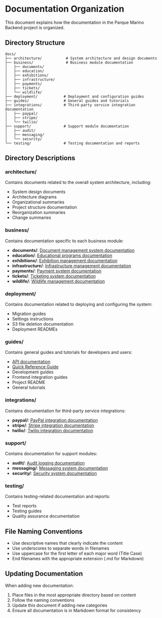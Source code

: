 # Documentation Organization

This document explains how the documentation in the Parque Marino Backend project is organized.

## Directory Structure

```
docs/
├── architecture/           # System architecture and design documents
├── business/               # Business module documentation
│   ├── documents/
│   ├── education/
│   ├── exhibitions/
│   ├── infrastructure/
│   ├── payments/
│   ├── tickets/
│   └── wildlife/
├── deployment/            # Deployment and configuration guides
├── guides/                # General guides and tutorials
├── integrations/          # Third-party service integration documentation
│   ├── paypal/
│   ├── stripe/
│   └── twilio/
├── support/               # Support module documentation
│   ├── audit/
│   ├── messaging/
│   └── security/
└── testing/               # Testing documentation and reports
```

## Directory Descriptions

### architecture/
Contains documents related to the overall system architecture, including:
- System design documents
- Architecture diagrams
- Organizational summaries
- Project structure documentation
- Reorganization summaries
- Change summaries

### business/
Contains documentation specific to each business module:
- **documents/**: [Document management system documentation](business/documents/DOCUMENTS_MODULE.md)
- **education/**: [Educational programs documentation](business/education/EDUCATION_MODULE.md)
- **exhibitions/**: [Exhibition management documentation](business/exhibitions/EXHIBITIONS_MODULE.md)
- **infrastructure/**: [Infrastructure management documentation](business/infrastructure/INFRASTRUCTURE_MODULE.md)
- **payments/**: [Payment system documentation](business/payments/PAYMENTS_MODULE.md)
- **tickets/**: [Ticketing system documentation](business/tickets/TICKETS_MODULE.md)
- **wildlife/**: [Wildlife management documentation](business/wildlife/WILDLIFE_MODULE.md)

### deployment/
Contains documentation related to deploying and configuring the system:
- Migration guides
- Settings instructions
- S3 file deletion documentation
- Deployment READMEs

### guides/
Contains general guides and tutorials for developers and users:
- [API documentation](guides/API_DOCUMENTATION.md)
- [Quick Reference Guide](guides/QUICK_REFERENCE.md)
- Development guides
- Frontend integration guides
- Project README
- General tutorials

### integrations/
Contains documentation for third-party service integrations:
- **paypal/**: [PayPal integration documentation](integrations/paypal/PAYPAL_INTEGRATION.md)
- **stripe/**: [Stripe integration documentation](integrations/stripe/STRIPE_INTEGRATION.md)
- **twilio/**: [Twilio integration documentation](integrations/twilio/TWILIO_INTEGRATION.md)

### support/
Contains documentation for support modules:
- **audit/**: [Audit logging documentation](support/audit/AUDIT_MODULE.md)
- **messaging/**: [Messaging system documentation](support/messaging/MESSAGING_MODULE.md)
- **security/**: [Security system documentation](support/security/SECURITY_MODULE.md)

### testing/
Contains testing-related documentation and reports:
- Test reports
- Testing guides
- Quality assurance documentation

## File Naming Conventions

- Use descriptive names that clearly indicate the content
- Use underscores to separate words in filenames
- Use uppercase for the first letter of each major word (Title Case)
- End filenames with the appropriate extension (.md for Markdown)

## Updating Documentation

When adding new documentation:
1. Place files in the most appropriate directory based on content
2. Follow the naming conventions
3. Update this document if adding new categories
4. Ensure all documentation is in Markdown format for consistency
